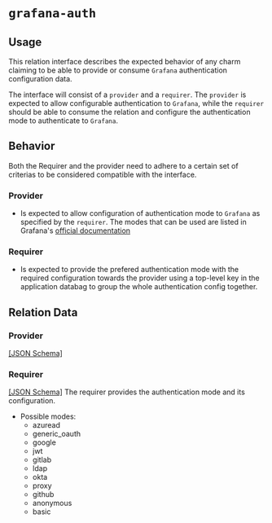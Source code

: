 # `grafana-auth`

## Usage

This relation interface describes the expected behavior of any charm claiming to be able to provide or consume `Grafana` authentication configuration data.

The interface will consist of a `provider` and a `requirer`. The `provider` is expected to allow configurable authentication to `Grafana`, while the `requirer` should be able to consume the relation and configure the authentication mode to authenticate to `Grafana`.

## Behavior

Both the Requirer and the provider need to adhere to a certain set of criterias to be considered compatible with the interface.

### Provider

- Is expected to allow configuration of authentication mode to `Grafana` as specified by the `requirer`. The modes that can be used are listed in Grafana's [official documentation](https://grafana.com/docs/grafana/latest/setup-grafana/configure-security/configure-authentication/)

### Requirer

- Is expected to provide the prefered authentication mode with the required configuration towards the provider using a top-level key in the application databag to group the whole authentication config together.

## Relation Data

### Provider
[\[JSON Schema\]](./schemas/provider.json)

### Requirer
[\[JSON Schema\]](./schemas/requirer.json)
The requirer provides the authentication mode and its configuration.
- Possible modes: 
  - azuread
  - generic_oauth
  - google
  - jwt
  - gitlab
  - ldap
  - okta
  - proxy
  - github
  - anonymous
  - basic
